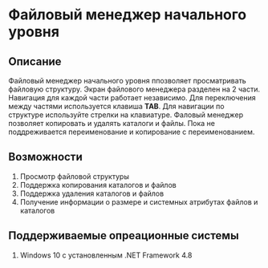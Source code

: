 # Файловый менеджер начального уровня

## Описание
Файловый менеджер начального уровня ппозволяет просматривать файловую структуру. Экран файлового менеджера разделен на 2 части.
Навигация для каждой части работает независимо. Для переключения между частями используется клавиша **TAB**. Для навигации по структуре используйте стрелки на клавиатуре. Фаловый менеджер позволяет копировать и удалять каталоги и файлы. Пока не поддреживается переименование и копирование с переименованием.

## Возможности

1. Просмотр файловой структуры
2. Поддержка копирования каталогов и файлов
3. Поддержка удаления каталогов и файлов
4. Получение информации о размере и системных атрибутах файлов и каталогов

## Поддерживаемые опреационные системы
1. Windows 10 c установленным .NET Framework 4.8

